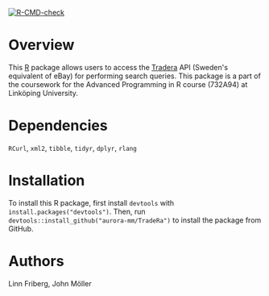 <!-- badges: start -->
  [![R-CMD-check](https://github.com/aurora-mm/TradeRa/actions/workflows/R-CMD-check.yaml/badge.svg)](https://github.com/aurora-mm/TradeRa/actions/workflows/R-CMD-check.yaml)
  <!-- badges: end -->

# Overview

This [R](https://www.r-project.org) package allows users to access the [Tradera](https://www.tradera.com) API (Sweden's equivalent of eBay) for performing search queries. This package is a part of the coursework for the Advanced Programming in R course  (732A94) at Linköping University.

# Dependencies

`RCurl`, `xml2`, `tibble`, `tidyr`, `dplyr`, `rlang`

# Installation

To install this R package, first install `devtools` with `install.packages("devtools")`. Then, run `devtools::install_github("aurora-mm/TradeRa")` to install the package from GitHub.

# Authors

Linn Friberg, John Möller
